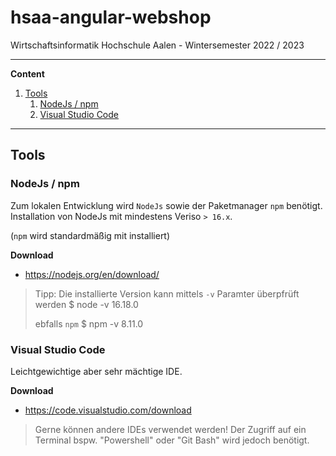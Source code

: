 # hsaa-angular-webshop

Wirtschaftsinformatik Hochschule Aalen - Wintersemester 2022 / 2023

---

**Content**

1. [Tools](#tools)
   1. [NodeJs / npm](#nodejs-npm)
   2. [Visual Studio Code](#visual-Studio-code)

---

## Tools

### NodeJs / npm

Zum lokalen Entwicklung wird `NodeJs` sowie der Paketmanager `npm` benötigt. Installation von NodeJs mit mindestens Veriso `> 16.x`.

(`npm` wird standardmäßig mit installiert)

**Download**

- https://nodejs.org/en/download/

> Tipp: Die installierte Version kann mittels `-v` Paramter überpfrüft werden
> $ node -v
> 16.18.0
>
> ebfalls `npm`
> $ npm -v
> 8.11.0


### Visual Studio Code

Leichtgewichtige aber sehr mächtige IDE.

**Download**

- https://code.visualstudio.com/download

> Gerne können andere IDEs verwendet werden! Der Zugriff auf ein Terminal bspw. "Powershell" oder "Git Bash" wird jedoch benötigt.
